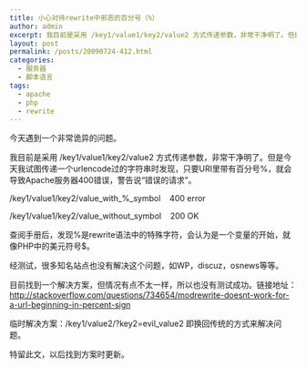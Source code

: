 ```yaml
---
title: 小心对待rewrite中邪恶的百分号（%）
author: admin
excerpt: 我目前是采用 /key1/value1/key2/value2 方式传递参数，非常干净明了。但是今天我试图传递一个urlencode过的字符串时发现，只要URI里带有百分号%，就会导致Apache服务器400错误，警告说“错误的请求”。
layout: post
permalink: /posts/20090724-412.html
categories:
  - 服务器
  - 脚本语言
tags:
  - apache
  - php
  - rewrite
---
```

今天遇到一个非常诡异的问题。

我目前是采用 /key1/value1/key2/value2 方式传递参数，非常干净明了。但是今天我试图传递一个urlencode过的字符串时发现，只要URI里带有百分号%，就会导致Apache服务器400错误，警告说“错误的请求”。

/key1/value1/key2/value\_with\_%_symbol    400 error

/key1/value1/key2/value\_without\_symbol    200 OK

查阅手册后，发现%是rewrite语法中的特殊字符，会认为是一个变量的开始，就像PHP中的美元符号$。

经测试，很多知名站点也没有解决这个问题，如WP，discuz，osnews等等。

目前找到一个解决方案，但情况有点不太一样，所以也没有测试成功。链接地址：<http://stackoverflow.com/questions/734654/modrewrite-doesnt-work-for-a-url-beginning-in-percent-sign>

临时解决方案：/key1/value2/?key2=evil_value2 即换回传统的方式来解决问题。

特留此文，以后找到方案时更新。